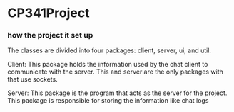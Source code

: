 # CP341Project
### how the project it set up
The classes are divided into four packages: client, server, ui, and util.

Client: This package holds the information used by the chat client to communicate with the server. This and server are the only packages with that use sockets.

Server: This package is the program that acts as the server for the project. This package is responsible for storing the information like chat logs 